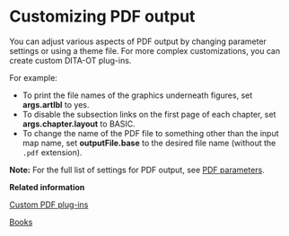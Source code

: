 # Customizing PDF output

You can adjust various aspects of PDF output by changing parameter settings or using a theme file. For more complex customizations, you can create custom DITA-OT plug-ins.

For example:

-   To print the file names of the graphics underneath figures, set **args.artlbl** to yes.
-   To disable the subsection links on the first page of each chapter, set **args.chapter.layout** to BASIC.
-   To change the name of the PDF file to something other than the input map name, set **outputFile.base** to the desired file name \(without the `.pdf` extension\).

**Note:** For the full list of settings for PDF output, see [PDF parameters](../parameters/parameters-pdf.md).

**Related information**  


[Custom PDF plug-ins](../topics/pdf-customization-plugins.md)

[Books](../reference/books.md)

